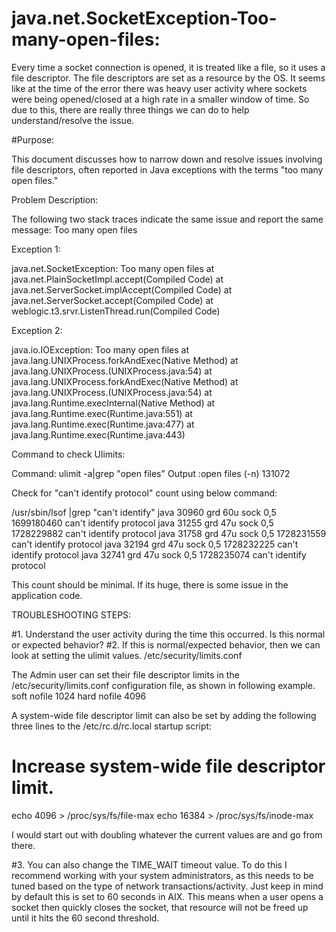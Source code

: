 # java.net.SocketException-Too-many-open-files:

Every time a socket connection is opened, it is treated like a file, so it uses a file descriptor. The file descriptors are set as a resource by the OS. It seems like at the time of the error there was heavy user activity where sockets were being opened/closed at a high rate in a smaller window of time. So due to this, there are really three things we can do to help understand/resolve the issue. 

#Purpose:

This document discusses how to narrow down and resolve issues involving file descriptors, often reported in Java exceptions with the terms "too many open files."

Problem Description:

The following two stack traces indicate the same issue and report the same message: Too many open files

Exception 1:

java.net.SocketException: Too many open files
at java.net.PlainSocketImpl.accept(Compiled Code)
at java.net.ServerSocket.implAccept(Compiled Code)
at java.net.ServerSocket.accept(Compiled Code)
at weblogic.t3.srvr.ListenThread.run(Compiled Code)

Exception 2:

java.io.IOException: Too many open files
at java.lang.UNIXProcess.forkAndExec(Native Method)
at java.lang.UNIXProcess.(UNIXProcess.java:54)
at java.lang.UNIXProcess.forkAndExec(Native Method)
at java.lang.UNIXProcess.(UNIXProcess.java:54)
at java.lang.Runtime.execInternal(Native Method)
at java.lang.Runtime.exec(Runtime.java:551)
at java.lang.Runtime.exec(Runtime.java:477)
at java.lang.Runtime.exec(Runtime.java:443)

Command to check Ulimits:

Command: ulimit -a|grep "open files"
Output :open files    (-n) 131072

Check for "can't identify protocol" count using below command:

/usr/sbin/lsof |grep "can't identify"
java      30960       grd   60u     sock                0,5          1699180460 can't identify protocol
java      31255       grd   47u     sock                0,5          1728229882 can't identify protocol
java      31758       grd   47u     sock                0,5          1728231559 can't identify protocol
java      32194       grd   47u     sock                0,5          1728232225 can't identify protocol
java      32741       grd   47u     sock                0,5          1728235074 can't identify protocol

This count should be minimal. If its huge, there is some issue in the application code.

TROUBLESHOOTING STEPS:

#1. Understand the user activity during the time this occurred. Is this normal or expected behavior?
#2. If this is normal/expected behavior, then we can look at setting the ulimit values.
/etc/security/limits.conf

The Admin user can set their file descriptor limits in the /etc/security/limits.conf configuration file, as shown in following example.
soft nofile 1024
hard nofile 4096

A system-wide file descriptor limit can also be set by adding the following three lines to the /etc/rc.d/rc.local startup script:
# Increase system-wide file descriptor limit.
echo 4096 > /proc/sys/fs/file-max
echo 16384 > /proc/sys/fs/inode-max

I would start out with doubling whatever the current values are and go from there.

#3. You can also change the TIME_WAIT timeout value. To do this I recommend working with your system administrators, as this needs to be tuned based on the type of network transactions/activity.
Just keep in mind by default this is set to 60 seconds in AIX. This means when a user opens a socket then quickly closes the socket, that resource will not be freed up until it hits the 60 second threshold.

